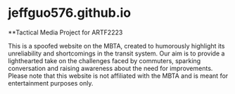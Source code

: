 # jeffguo576.github.io

**Tactical Media Project for ARTF2223

This is a spoofed website on the MBTA, created to humorously highlight its unreliability and shortcomings in the transit system. Our aim is to provide a lighthearted take on the challenges faced by commuters, sparking conversation and raising awareness about the need for improvements. Please note that this website is not affiliated with the MBTA and is meant for entertainment purposes only.

